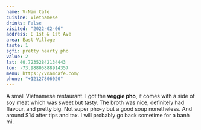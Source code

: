 ```yaml
---
name: V-Nam Cafe
cuisine: Vietnamese
drinks: False
visited: "2022-02-06"
address: E 1st & 1st Ave
area: East Village
taste: 1
sgfi: pretty hearty pho
value: 2
lat: 40.72352842134443
lon: -73.98805888914357
menu: https://vnamcafe.com/
phone: "+12127806020"
---
```


A small Vietnamese restaurant. I got the **veggie pho**, it comes with a side of soy meat which was sweet but tasty. The broth was nice, definitely had flavour, and pretty big. Not super pho-y but a good soup nonetheless. And around $14 after tips and tax. I will probably go back sometime for a banh mi.
